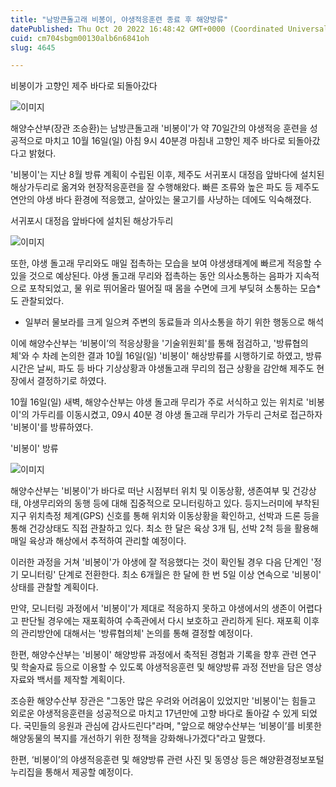 ```yaml
---
title: "남방큰돌고래 비봉이, 야생적응훈련 종료 후 해양방류"
datePublished: Thu Oct 20 2022 16:48:42 GMT+0000 (Coordinated Universal Time)
cuid: cm704sbgm00130alb6n6841oh
slug: 4645

---
```



비봉이가 고향인 제주 바다로 되돌아갔다

![이미지](https://cdn.hashnode.com/res/hashnode/image/upload/v1739257121414/4316afe4-e727-4cf4-bb1c-b3b9201688be.jpeg)

해양수산부(장관 조승환)는 남방큰돌고래 '비봉이'가 약 70일간의 야생적응 훈련을 성공적으로 마치고 10월 16일(일) 아침 9시 40분경 마침내 고향인 제주 바다로 되돌아갔다고 밝혔다.

'비봉이'는 지난 8월 방류 계획이 수립된 이후, 제주도 서귀포시 대정읍 앞바다에 설치된 해상가두리로 옮겨와 현장적응훈련을 잘 수행해왔다. 빠른 조류와 높은 파도 등 제주도 연안의 야생 바다 환경에 적응했고, 살아있는 물고기를 사냥하는 데에도 익숙해졌다.

서귀포시 대정읍 앞바다에 설치된 해상가두리

![이미지](https://cdn.hashnode.com/res/hashnode/image/upload/v1739257122812/315381c9-1a15-42ec-8444-222bd8548e09.jpeg)

또한, 야생 돌고래 무리와도 매일 접촉하는 모습을 보여 야생생태계에 빠르게 적응할 수 있을 것으로 예상된다. 야생 돌고래 무리와 접촉하는 동안 의사소통하는 음파가 지속적으로 포착되었고, 물 위로 뛰어올라 떨어질 때 몸을 수면에 크게 부딪혀 소통하는 모습*도 관찰되었다.

* 일부러 물보라를 크게 일으켜 주변의 동료들과 의사소통을 하기 위한 행동으로 해석

이에 해양수산부는 ‘비봉이’의 적응상황을 '기술위원회'를 통해 점검하고, '방류협의체'와 수 차례 논의한 결과 10월 16일(일) '비봉이' 해상방류를 시행하기로 하였고, 방류시간은 날씨, 파도 등 바다 기상상황과 야생돌고래 무리의 접근 상황을 감안해 제주도 현장에서 결정하기로 하였다.

10월 16일(일) 새벽, 해양수산부는 야생 돌고래 무리가 주로 서식하고 있는 위치로 '비봉이'의 가두리를 이동시켰고, 09시 40분 경 야생 돌고래 무리가 가두리 근처로 접근하자 '비봉이'를 방류하였다.

'비봉이' 방류

![이미지](https://cdn.hashnode.com/res/hashnode/image/upload/v1739257124595/20b26aca-54a0-436b-8893-f17ef63ceaa4.jpeg)

해양수산부는 '비봉이'가 바다로 떠난 시점부터 위치 및 이동상황, 생존여부 및 건강상태, 야생무리와의 동행 등에 대해 집중적으로 모니터링하고 있다. 등지느러미에 부착된 지구 위치측정 체계(GPS) 신호를 통해 위치와 이동상황을 확인하고, 선박과 드론 등을 통해 건강상태도 직접 관찰하고 있다. 최소 한 달은 육상 3개 팀, 선박 2척 등을 활용해 매일 육상과 해상에서 추적하여 관리할 예정이다.

이러한 과정을 거쳐 '비봉이'가 야생에 잘 적응했다는 것이 확인될 경우 다음 단계인 '정기 모니터링' 단계로 전환한다. 최소 6개월은 한 달에 한 번 5일 이상 연속으로 '비봉이' 상태를 관찰할 계획이다.

만약, 모니터링 과정에서 '비봉이'가 제대로 적응하지 못하고 야생에서의 생존이 어렵다고 판단될 경우에는 재포획하여 수족관에서 다시 보호하고 관리하게 된다. 재포획 이후의 관리방안에 대해서는 '방류협의체' 논의를 통해 결정할 예정이다.

한편, 해양수산부는 '비봉이' 해양방류 과정에서 축적된 경험과 기록을 향후 관련 연구 및 학술자료 등으로 이용할 수 있도록 야생적응훈련 및 해양방류 과정 전반을 담은 영상자료와 백서를 제작할 계획이다.

조승환 해양수산부 장관은 "그동안 많은 우려와 어려움이 있었지만 '비봉이'는 힘들고 외로운 야생적응훈련을 성공적으로 마치고 17년만에 고향 바다로 돌아갈 수 있게 되었다. 국민들의 응원과 관심에 감사드린다"라며, "앞으로 해양수산부는 ‘비봉이’를 비롯한 해양동물의 복지를 개선하기 위한 정책을 강화해나가겠다"라고 말했다.

한편, ‘비봉이’의 야생적응훈련 및 해양방류 관련 사진 및 동영상 등은 해양환경정보포털 누리집을 통해서 제공할 예정이다.